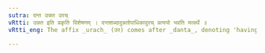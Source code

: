 ```yaml
---
sutra: दन्त उन्नत उरच्
vRtti: उन्नत इति प्रकृति विशेषणम् । दन्तशब्दादुन्नतोपाधिकादुरच् प्रत्ययो भवति मत्वर्थे ॥
vRtti_eng: The affix _urach_ (उर) comes after _danta_, denoting 'having projecting teeth'.

---
```

